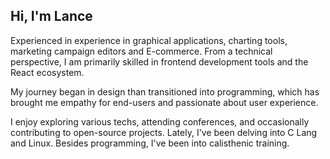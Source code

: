 ---
---

## Hi, I'm Lance

Experienced in experience in graphical applications, charting tools, marketing campaign  editors and E-commerce. From a technical perspective, I am primarily skilled in frontend development tools and the React ecosystem.

My journey began in design than transitioned into programming, which has brought me empathy for end-users and passionate about user experience.

I enjoy exploring various techs, attending conferences, and occasionally contributing to open-source projects. Lately, I've been delving into C Lang and Linux. Besides programming, I've been into calisthenic training.

